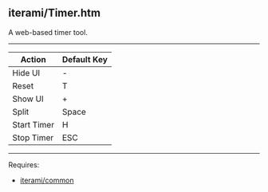 iterami/Timer.htm
-----------------

A web-based timer tool.

---

Action      | Default Key
------------|------------
Hide UI     | -
Reset       | T
Show UI     | +
Split       | Space
Start Timer | H
Stop Timer  | ESC

---

Requires:
* [iterami/common](https://github.com/iterami/common)
